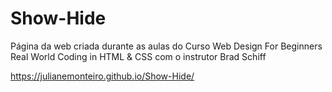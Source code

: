 # Show-Hide

Página da web criada durante as aulas do Curso Web Design For Beginners Real World Coding in HTML & CSS com o instrutor Brad Schiff

https://julianemonteiro.github.io/Show-Hide/
